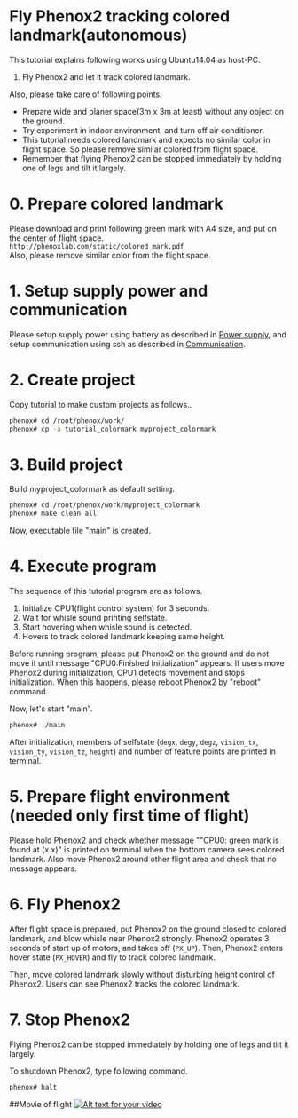 # Fly Phenox2 tracking colored landmark(autonomous)

This tutorial explains following works using Ubuntu14.04 as host-PC.

1. Fly Phenox2 and let it track colored landmark.

Also, please take care of following points.

 - Prepare wide and planer space(3m x 3m at least) without any object on the ground.  
 - Try experiment in indoor environment, and turn off air conditioner.  
 - This tutorial needs colored landmark and expects no similar color in flight space. So please remove similar colored from flight space.
 - Remember that flying Phenox2 can be stopped immediately by holding one of legs and tilt it largely.
  
# 0. Prepare colored landmark
Please download and print following green mark with A4 size, and put on the center of flight space.  
```http://phenoxlab.com/static/colored_mark.pdf```  
Also, please remove similar color from the flight space.

# 1. Setup supply power and communication
Please setup supply power using battery as described in [Power supply](../start/power.md), and setup communication using ssh as described in [Communication](../start/com.md).
 
# 2. Create project
Copy tutorial to make custom projects as follows..

```bash
phenox# cd /root/phenox/work/
phenox# cp -a tutorial_colormark myproject_colormark
```
# 3. Build project
Build  myproject_colormark as default setting.
```bash
phenox# cd /root/phenox/work/myproject_colormark
phenox# make clean all
```
Now, executable file "main" is created.

# 4. Execute program
The sequence of this tutorial program are as follows.

1. Initialize CPU1(flight control system) for 3 seconds.
2. Wait for whisle sound printing selfstate. 
3. Start hovering when whisle sound is detected.
4. Hovers to track colored landmark keeping same height.

Before running program, please put Phenox2 on the ground and do not move it until message "CPU0:Finished Initialization" appears. If users move Phenox2 during initialization, CPU1 detects movement and stops initialization. When this happens, please reboot Phenox2 by "reboot" command.

Now, let's start "main".
```bash
phenox# ./main
```

After initialization, members of selfstate (`degx`, `degy`, `degz`, `vision_tx`, `vision_ty`, `vision_tz`, `height`) and number of feature points are printed in terminal.

# 5. Prepare flight environment (needed only first time of flight)
Please hold Phenox2 and check whether message ""CPU0: green mark is found at (x x)" is printed on terminal when the bottom camera sees colored landmark. Also move Phenox2 around other flight area and check that no message appears.

# 6. Fly Phenox2
After flight space is prepared, put Phenox2 on the ground closed to colored landmark, and blow whisle near Phenox2 strongly. Phenox2 operates 3 seconds of start up of motors, and takes off (`PX_UP`). Then, Phenox2 enters hover state (`PX_HOVER`) and fly to track colored landmark.

Then, move colored landmark slowly without disturbing height control of Phenox2. Users can see Phenox2 tracks the colored landmark.

# 7. Stop Phenox2
Flying Phenox2 can be stopped immediately by holding one of legs and tilt it largely.

To shutdown Phenox2, type following command.
```bash
phenox# halt
```

##Movie of flight
[![Alt text for your video](http://img.youtube.com/vi/CYNWzuIqtWc/0.jpg)](http://www.youtube.com/watch?v=CYNWzuIqtWc)
